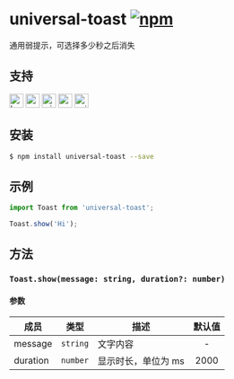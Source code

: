 # universal-toast [![npm](https://img.shields.io/npm/v/universal-toast.svg)](https://www.npmjs.com/package/universal-toast)

通用弱提示，可选择多少秒之后消失

## 支持
<img alt="browser" src="https://gw.alicdn.com/tfs/TB1uYFobGSs3KVjSZPiXXcsiVXa-200-200.svg" width="25px" height="25px" /> <img alt="weex" src="https://gw.alicdn.com/tfs/TB1jM0ebMaH3KVjSZFjXXcFWpXa-200-200.svg" width="25px" height="25px" /> <img alt="miniApp" src="https://gw.alicdn.com/tfs/TB1bBpmbRCw3KVjSZFuXXcAOpXa-200-200.svg" width="25px" height="25px" /> <img alt="wechatMiniprogram" src="https://img.alicdn.com/tfs/TB1slcYdxv1gK0jSZFFXXb0sXXa-200-200.svg" width="25px" height="25px"> <img alt="quickApp" src="https://gw.alicdn.com/tfs/TB1MP7EwQT2gK0jSZPcXXcKkpXa-200-200.svg" width="25px" height="25px">

## 安装

```bash
$ npm install universal-toast --save
```

## 示例

```js
import Toast from 'universal-toast';

Toast.show('Hi');
```

## 方法

### `Toast.show(message: string, duration?: number)`

#### 参数
| 成员     | 类型     | 描述                | 默认值 |
| -------- | -------- | ------------------- | :----: |
| message  | `string` | 文字内容            |   -    |
| duration | `number` | 显示时长，单位为 ms |  2000  |
